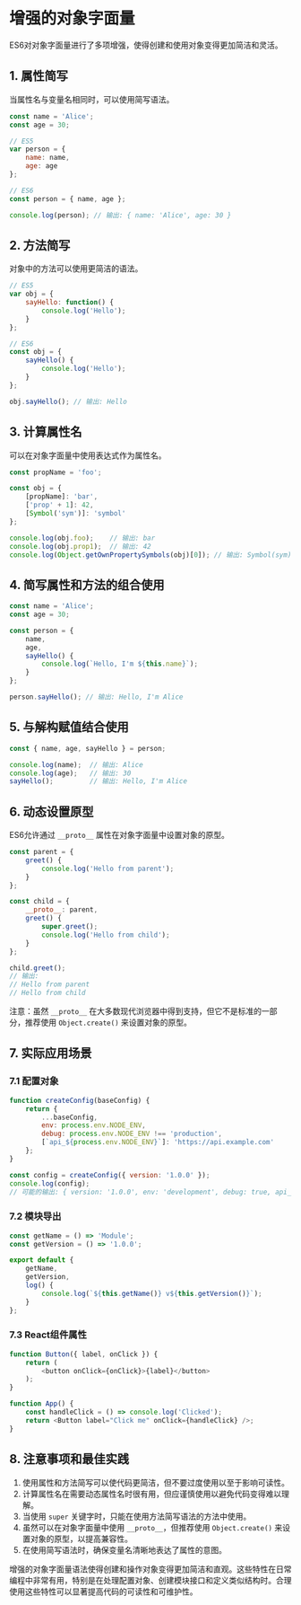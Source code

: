 # 增强的对象字面量

ES6对对象字面量进行了多项增强，使得创建和使用对象变得更加简洁和灵活。

## 1. 属性简写

当属性名与变量名相同时，可以使用简写语法。

```javascript
const name = 'Alice';
const age = 30;

// ES5
var person = {
    name: name,
    age: age
};

// ES6
const person = { name, age };

console.log(person); // 输出: { name: 'Alice', age: 30 }
```

## 2. 方法简写

对象中的方法可以使用更简洁的语法。

```javascript
// ES5
var obj = {
    sayHello: function() {
        console.log('Hello');
    }
};

// ES6
const obj = {
    sayHello() {
        console.log('Hello');
    }
};

obj.sayHello(); // 输出: Hello
```

## 3. 计算属性名

可以在对象字面量中使用表达式作为属性名。

```javascript
const propName = 'foo';

const obj = {
    [propName]: 'bar',
    ['prop' + 1]: 42,
    [Symbol('sym')]: 'symbol'
};

console.log(obj.foo);    // 输出: bar
console.log(obj.prop1);  // 输出: 42
console.log(Object.getOwnPropertySymbols(obj)[0]); // 输出: Symbol(sym)
```

## 4. 简写属性和方法的组合使用

```javascript
const name = 'Alice';
const age = 30;

const person = {
    name,
    age,
    sayHello() {
        console.log(`Hello, I'm ${this.name}`);
    }
};

person.sayHello(); // 输出: Hello, I'm Alice
```

## 5. 与解构赋值结合使用

```javascript
const { name, age, sayHello } = person;

console.log(name);  // 输出: Alice
console.log(age);   // 输出: 30
sayHello();         // 输出: Hello, I'm Alice
```

## 6. 动态设置原型

ES6允许通过 `__proto__` 属性在对象字面量中设置对象的原型。

```javascript
const parent = {
    greet() {
        console.log('Hello from parent');
    }
};

const child = {
    __proto__: parent,
    greet() {
        super.greet();
        console.log('Hello from child');
    }
};

child.greet();
// 输出:
// Hello from parent
// Hello from child
```

注意：虽然 `__proto__` 在大多数现代浏览器中得到支持，但它不是标准的一部分，推荐使用 `Object.create()` 来设置对象的原型。

## 7. 实际应用场景

### 7.1 配置对象

```javascript
function createConfig(baseConfig) {
    return {
        ...baseConfig,
        env: process.env.NODE_ENV,
        debug: process.env.NODE_ENV !== 'production',
        [`api_${process.env.NODE_ENV}`]: 'https://api.example.com'
    };
}

const config = createConfig({ version: '1.0.0' });
console.log(config);
// 可能的输出: { version: '1.0.0', env: 'development', debug: true, api_development: 'https://api.example.com' }
```

### 7.2 模块导出

```javascript
const getName = () => 'Module';
const getVersion = () => '1.0.0';

export default {
    getName,
    getVersion,
    log() {
        console.log(`${this.getName()} v${this.getVersion()}`);
    }
};
```

### 7.3 React组件属性

```javascript
function Button({ label, onClick }) {
    return (
        <button onClick={onClick}>{label}</button>
    );
}

function App() {
    const handleClick = () => console.log('Clicked');
    return <Button label="Click me" onClick={handleClick} />;
}
```

## 8. 注意事项和最佳实践

1. 使用属性和方法简写可以使代码更简洁，但不要过度使用以至于影响可读性。
2. 计算属性名在需要动态属性名时很有用，但应谨慎使用以避免代码变得难以理解。
3. 当使用 `super` 关键字时，只能在使用方法简写语法的方法中使用。
4. 虽然可以在对象字面量中使用 `__proto__`，但推荐使用 `Object.create()` 来设置对象的原型，以提高兼容性。
5. 在使用简写语法时，确保变量名清晰地表达了属性的意图。

增强的对象字面量语法使得创建和操作对象变得更加简洁和直观。这些特性在日常编程中非常有用，特别是在处理配置对象、创建模块接口和定义类似结构时。合理使用这些特性可以显著提高代码的可读性和可维护性。

